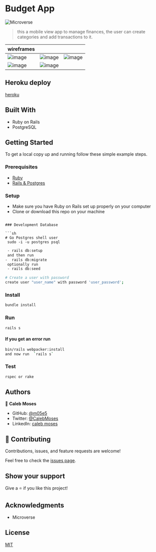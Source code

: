 # Budget App

![Microverse](https://img.shields.io/badge/Microverse-blueviolet)

>this a mobile view app to manage finances, the user can create categories and add transactions to it. 

|  wireframes |  |  |
|-------|---------|------|
|![image](https://user-images.githubusercontent.com/37901469/144277707-7c760f19-ff66-4327-8807-767038a851a2.png)|![image](https://user-images.githubusercontent.com/37901469/144279874-fbbb8bac-c4b2-4211-95b6-d62730d8c4f2.png)|![image](https://user-images.githubusercontent.com/37901469/144280039-fe6a8192-6935-4ba5-8723-519a51670bfe.png)|
![image](https://user-images.githubusercontent.com/37901469/144281481-4ffc1918-db84-4449-a052-c1af118b976f.png)|![image](https://user-images.githubusercontent.com/37901469/144281145-7df934b9-e71c-4b38-9e3f-63e82eeec676.png)




## Heroku deploy
[heroku](https://my-budget-app2.herokuapp.com/)

## Built With

- Ruby on Rails
- PostgreSQL

## Getting Started

To get a local copy up and running follow these simple example steps.

### Prerequisites

- [Ruby](https://www.ruby-lang.org/en/)
- [Rails & Postgres](https://www.howtoforge.com/tutorial/ubuntu-ruby-on-rails/?fbclid=IwAR3G0lCOxctwwOCAXmJKAma8p-IciYv2qwwRUyOX-pULaB_7lmrGgMMK8G4)

### Setup

- Make sure you have Ruby on Rails set up properly on your computer
- Clone or download this repo on your machine


```

### Development Database

```sh
# Go Postgres shell user
 sudo -i -u postgres psql
```

```sh
 - rails db:setup
 and then run
-  rails db:migrate
 optionally run
 - rails db:seed

```

```sh
# Create a user with password
create user "user_name" with password 'user_password';

```

### Install

```sh
bundle install
```

### Run

```sh
rails s
```

#### If you get an error run

```sh
bin/rails webpacker:install
and now run  `rails s`
```

### Test

```sh
rspec or rake
```

## Authors

👤 **Caleb Moses**

- GitHub: [@m05e5](https://github.com/m05e5)
- Twitter: [@CalebMoses](https://twitter.com/CalebMo69401446)
- LinkedIn: [caleb moses](https://www.linkedin.com/in/acleb-moses/)

## 🤝 Contributing

Contributions, issues, and feature requests are welcome!

Feel free to check the [issues page](../../issues/).

## Show your support

Give a ⭐️ if you like this project!

## Acknowledgments

- Microverse

## License

[MIT](./LICENSE)
